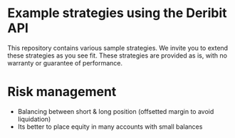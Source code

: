 Example strategies using the Deribit API
===

This repository contains various sample strategies. We invite you to extend these strategies as you see fit. These strategies are provided as is, with no warranty or guarantee of performance.


Risk management
===

- Balancing between short & long position (offsetted margin to avoid liquidation)
- Its better to place equity in many accounts with small balances 
